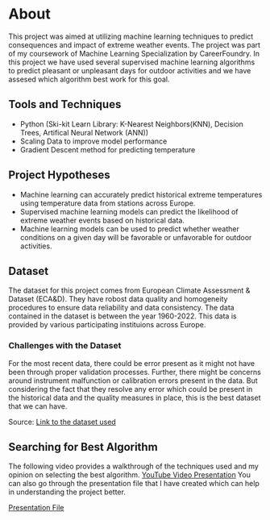 # About
This project was aimed at utilizing machine learning techniques to predict consequences and impact of extreme weather events. The project was part of my coursework of Machine Learning Specialization by CareerFoundry. In this project we have used several supervised machine learning algorithms to predict pleasant or unpleasant days for outdoor activities and we have assesed which algorithm best work for this goal.

## Tools and Techniques
* Python (Ski-kit Learn Library: K-Nearest Neighbors(KNN), Decision Trees, Artifical Neural Network (ANN))
* Scaling Data to improve model performance
* Gradient Descent method for predicting temperature

## Project Hypotheses
* Machine learning can accurately predict historical extreme temperatures using temperature data from stations across Europe.
* Supervised machine learning models can predict the likelihood of extreme weather events based on historical data.
* Machine learning models can be used to predict whether weather conditions on a given day will be favorable or unfavorable for outdoor activities.

## Dataset
The dataset for this project comes from European Climate Assessment & Dataset (ECA&D). They have robost data quality and homogeneity procedures to ensure data reliability and data consistency. The data contained in the dataset is between the year 1960-2022. This data is provided by various participating instituions across Europe. 

### Challenges with the Dataset
For the most recent data, there could be error present as it might not have been through proper validation processes. Further, there might be concerns around instrument malfunction or calibration errors present in the data. But considering the fact that they resolve any error which could be present in the historical data and the quality measures in place, this is the best dataset that we can have.

Source: [Link to the dataset used](https://s3.amazonaws.com/coach-courses-us/public/courses/da-spec-ml/Scripts/A1/Dataset-weather-prediction-dataset-processed.csv)

## Searching for Best Algorithm
The following video provides a walkthrough of the techniques used and my opinion on selecting the best algorithm. 
[YouTube Video Presentation](https://youtu.be/WdBm0hqbXZY)
You can also go through the presentation file that I have created which can help in understanding the project better.

[Presentation File](https://github.com/b-N-I-R-A-V/European-Weather-Predictions/blob/main/Presentation%20File.pdf)
